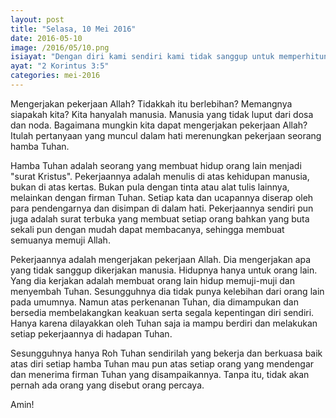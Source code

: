 ```yaml
---
layout: post
title: "Selasa, 10 Mei 2016"
date: 2016-05-10
image: /2016/05/10.png
isiayat: "Dengan diri kami sendiri kami tidak sanggup untuk memperhitungkan sesuatu seolah-olah pekerjaan kami sendiri; tidak, kesanggupan kami adalah pekerjaan Allah."
ayat: "2 Korintus 3:5"
categories: mei-2016
---
```


Mengerjakan pekerjaan Allah? Tidakkah itu berlebihan? Memangnya siapakah kita? Kita hanyalah manusia. Manusia yang tidak luput dari dosa dan noda. Bagaimana mungkin kita dapat mengerjakan pekerjaan Allah? Itulah pertanyaan yang muncul dalam hati merenungkan pekerjaan seorang hamba Tuhan.

Hamba Tuhan adalah seorang yang membuat hidup orang lain menjadi "surat Kristus". Pekerjaannya adalah menulis di atas kehidupan manusia, bukan di atas kertas. Bukan pula dengan tinta atau alat tulis lainnya, melainkan dengan firman Tuhan. Setiap kata dan ucapannya diserap oleh para pendengarnya dan disimpan di dalam hati. Pekerjaannya sendiri pun juga adalah surat terbuka yang membuat setiap orang bahkan yang buta sekali pun dengan mudah dapat membacanya, sehingga membuat semuanya memuji Allah.

Pekerjaannya adalah mengerjakan pekerjaan Allah. Dia mengerjakan apa yang tidak sanggup dikerjakan manusia. Hidupnya hanya untuk orang lain. Yang dia kerjakan adalah membuat orang lain hidup memuji-muji dan menyembah Tuhan. Sesungguhnya dia tidak punya kelebihan dari orang lain pada umumnya. Namun atas perkenanan Tuhan, dia dimampukan dan bersedia membelakangkan keakuan serta segala kepentingan diri sendiri. Hanya karena dilayakkan oleh Tuhan saja ia mampu berdiri dan melakukan setiap pekerjaannya di hadapan Tuhan.

Sesungguhnya hanya Roh Tuhan sendirilah yang bekerja dan berkuasa baik atas diri setiap hamba Tuhan mau pun atas setiap orang yang mendengar dan menerima firman Tuhan yang disampaikannya. Tanpa itu, tidak akan pernah ada orang yang disebut orang percaya.

Amin!
